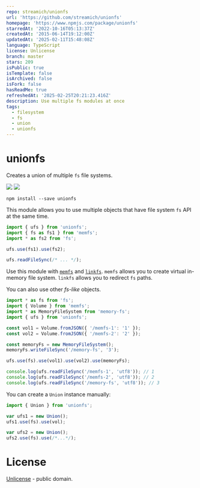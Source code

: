 ```yaml
---
repo: streamich/unionfs
url: 'https://github.com/streamich/unionfs'
homepage: 'https://www.npmjs.com/package/unionfs'
starredAt: '2022-10-16T05:13:37Z'
createdAt: '2015-06-14T19:12:00Z'
updatedAt: '2025-02-11T15:48:08Z'
language: TypeScript
license: Unlicense
branch: master
stars: 209
isPublic: true
isTemplate: false
isArchived: false
isFork: false
hasReadMe: true
refreshedAt: '2025-02-25T20:21:23.416Z'
description: Use multiple fs modules at once
tags:
  - filesystem
  - fs
  - union
  - unionfs
---
```


# unionfs

Creates a union of multiple `fs` file systems.

[![][npm-img]][npm-url] [![][travis-badge]][travis-url]

    npm install --save unionfs

This module allows you to use multiple objects that have file system `fs` API at the same time.

```js
import { ufs } from 'unionfs';
import { fs as fs1 } from 'memfs';
import * as fs2 from 'fs';

ufs.use(fs1).use(fs2);

ufs.readFileSync(/* ... */);
```

Use this module with [`memfs`][memfs] and [`linkfs`][linkfs].
`memfs` allows you to create virtual in-memory file system. `linkfs` allows you to redirect `fs` paths.

You can also use other _fs-like_ objects.

```js
import * as fs from 'fs';
import { Volume } from 'memfs';
import * as MemoryFileSystem from 'memory-fs';
import { ufs } from 'unionfs';

const vol1 = Volume.fromJSON({ '/memfs-1': '1' });
const vol2 = Volume.fromJSON({ '/memfs-2': '2' });

const memoryFs = new MemoryFileSystem();
memoryFs.writeFileSync('/memory-fs', '3');

ufs.use(fs).use(vol1).use(vol2).use(memoryFs);

console.log(ufs.readFileSync('/memfs-1', 'utf8')); // 1
console.log(ufs.readFileSync('/memfs-2', 'utf8')); // 2
console.log(ufs.readFileSync('/memory-fs', 'utf8')); // 3
```

You can create a `Union` instance manually:

```javascript
import { Union } from 'unionfs';

var ufs1 = new Union();
ufs1.use(fs).use(vol);

var ufs2 = new Union();
ufs2.use(fs).use(/*...*/);
```

[npm-url]: https://www.npmjs.com/package/unionfs
[npm-img]: https://img.shields.io/npm/v/unionfs.svg
[memfs]: https://github.com/streamich/memfs
[unionfs]: https://github.com/streamich/unionfs
[linkfs]: https://github.com/streamich/linkfs
[fs-monkey]: https://github.com/streamich/fs-monkey
[travis-url]: https://travis-ci.org/streamich/unionfs
[travis-badge]: https://travis-ci.org/streamich/unionfs.svg?branch=master

# License

[Unlicense](./LICENSE) - public domain.
